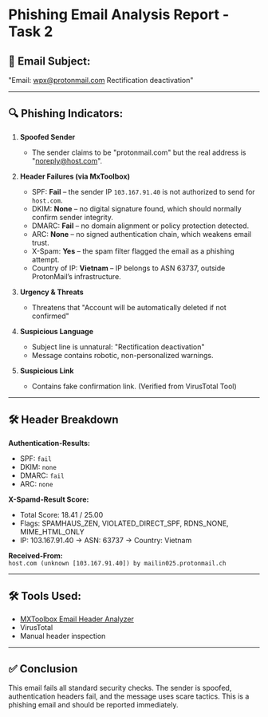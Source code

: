 # Phishing Email Analysis Report - Task 2

## 📧 Email Subject:
"Email: wpx@protonmail.com Rectification deactivation"

---

## 🔍 Phishing Indicators:

1. **Spoofed Sender**
   - The sender claims to be "protonmail.com" but the real address is "noreply@host.com".

2. **Header Failures (via MxToolbox)**
   - SPF: **Fail** – the sender IP `103.167.91.40` is not authorized to send for `host.com`.
   - DKIM: **None** – no digital signature found, which should normally confirm sender integrity.
   - DMARC: **Fail** – no domain alignment or policy protection detected.
   - ARC: **None** – no signed authentication chain, which weakens email trust.
   - X-Spam: **Yes** – the spam filter flagged the email as a phishing attempt.
   - Country of IP: **Vietnam** – IP belongs to ASN 63737, outside ProtonMail’s infrastructure.

3. **Urgency & Threats**
   - Threatens that "Account will be automatically deleted if not confirmed"

4. **Suspicious Language**
   - Subject line is unnatural: "Rectification deactivation"
   - Message contains robotic, non-personalized warnings.

5. **Suspicious Link**
   - Contains fake confirmation link. (Verified from VirusTotal Tool)

---

## 🛠 Header Breakdown

**Authentication-Results:**  
- SPF: `fail`  
- DKIM: `none`  
- DMARC: `fail`  
- ARC: `none`

**X-Spamd-Result Score:**  
- Total Score: 18.41 / 25.00  
- Flags: SPAMHAUS_ZEN, VIOLATED_DIRECT_SPF, RDNS_NONE, MIME_HTML_ONLY  
- IP: 103.167.91.40 → ASN: 63737 → Country: Vietnam

**Received-From:**  
`host.com (unknown [103.167.91.40]) by mailin025.protonmail.ch`

---

## 🛠 Tools Used:

- [MXToolbox Email Header Analyzer](https://mxtoolbox.com/EmailHeaders.aspx)  
- VirusTotal  
- Manual header inspection

---

## ✅ Conclusion

This email fails all standard security checks. The sender is spoofed, authentication headers fail, and the message uses scare tactics. This is a phishing email and should be reported immediately.
